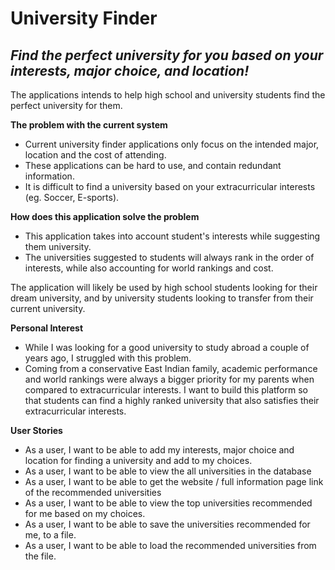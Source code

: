 # University Finder

## *Find the perfect university for you based on your interests, major choice, and location!*

The applications intends to help high school and university students find the perfect university for them.

**The problem with the current system**
- Current university finder applications only focus on the intended major, location and the cost of attending.
- These applications can be hard to use, and contain redundant information.
- It is difficult to find a university based on your extracurricular interests (eg. Soccer, E-sports).

**How does this application solve the problem**
- This application takes into account student's interests while suggesting them university. 
- The universities suggested to students will always rank in the order of interests, while also accounting for 
world rankings and cost. 

The application will likely be used by high school students looking for their dream university, and by university 
students looking to transfer from their current university.

**Personal Interest**
- While I was looking for a good university to study abroad a couple of years ago, I struggled with this problem.
- Coming from a conservative East Indian family, academic performance and world rankings were always a bigger priority 
for my parents when compared to extracurricular interests. I want to build this platform so that students can find a 
highly ranked university that also satisfies their extracurricular interests.

**User Stories**
- As a user, I want to be able to add my interests, major choice and location for finding a university 
and add to my choices.
- As a user, I want to be able to view the all universities in the database
- As a user, I want to be able to get the website / full information page link of the recommended universities
- As a user, I want to be able to view the top universities recommended for me based on my choices.
- As a user, I want to be able to save the universities recommended for me, to a file.
- As a user, I want to be able to load the recommended universities from the file.